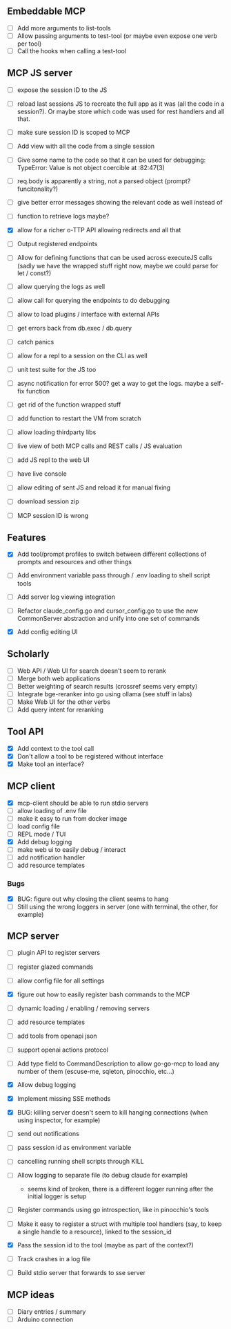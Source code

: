 ## Embeddable MCP

- [ ] Add more arguments to list-tools
- [ ] Allow passing arguments to test-tool (or maybe even expose one verb per tool)
- [ ] Call the hooks when calling a test-tool

## MCP JS server

- [ ] expose the session ID to the JS
- [ ] reload last sessions JS to recreate the full app as it was (all the code in a session?). Or maybe store which code was used for rest handlers and all that.
- [ ] make sure session ID is scoped to MCP
- [ ] Add view with all the code from a single session
- [ ] Give some name to the code so that it can be used for debugging: TypeError: Value is not object coercible at <eval>:82:47(3)

- [ ] req.body is apparently a string, not a parsed object (prompt? funcitonality?)
- [ ] give better error messages showing the relevant code as well instead of <eval>
- [ ] function to retrieve logs maybe?
- [x] allow for a richer o-TTP API allowing redirects and all that
- [ ] Output registered endpoints
- [ ] Allow for defining functions that can be used across executeJS calls (sadly we have the wrapped stuff right now, maybe we could parse for let / const?)
- [ ] allow querying the logs as well
- [ ] allow call for querying the endpoints to do debugging
- [ ] allow to load plugins / interface with external APIs
- [ ] get errors back from db.exec / db.query
- [ ] catch panics
- [ ] allow for a repl to a session on the CLI as well
- [ ] unit test suite for the JS too
- [ ] async notification for error 500? get a way to get the logs. maybe a self-fix function
- [ ] get rid of the function wrapped stuff
- [ ] add function to restart the VM from scratch
- [ ] allow loading thirdparty libs
- [ ] live view of both MCP calls and REST calls / JS evaluation
- [ ] add JS repl to the web UI
- [ ] have live console
- [ ] allow editing of sent JS and reload it for manual fixing
- [ ] download session zip
- [ ] MCP session ID is wrong

## Features

- [x] Add tool/prompt profiles to switch between different collections of prompts and resources and other things
- [ ] Add environment variable pass through / .env loading to shell script tools
- [ ] Add server log viewing integration

- [ ] Refactor claude_config.go and cursor_config.go to use the new CommonServer abstraction and unify into one set of commands
- [x] Add config editing UI


## Scholarly

- [ ] Web API / Web UI for search doesn't seem to rerank
- [ ] Merge both web applications 
- [ ] Better weighting of search results (crossref seems very empty)
- [ ] Integrate bge-reranker into go using ollama (see stuff in labs)
- [ ] Make Web UI for the other verbs
- [ ] Add query intent for reranking 

## Tool API

- [x] Add context to the tool call
- [x] Don't allow a tool to be registered without interface
- [x] Make tool an interface?

## MCP client

- [x] mcp-client should be able to run stdio servers
- [ ] allow loading of .env file
- [ ] make it easy to run from docker image
- [ ] load config file
- [ ] REPL mode / TUI
- [X] Add debug logging
- [ ] make web ui to easily debug / interact
- [ ] add notification handler
- [ ] add resource templates

### Bugs
- [x] BUG: figure out why closing the client seems to hang
- [ ] Still using the wrong loggers in server (one with terminal, the other, for example)

## MCP server

- [ ] plugin API to register servers
- [ ] register glazed commands
- [ ] allow config file for all settings
- [x] figure out how to easily register bash commands to the MCP
- [ ] dynamic loading / enabling / removing servers
- [ ] add resource templates
- [ ] add tools from openapi json
- [ ] support openai actions protocol
- [ ] Add type field to CommandDescription to allow go-go-mcp to load any number of them (escuse-me, sqleton, pinocchio, etc...)

- [X] Allow debug logging
- [x] Implement missing SSE methods
- [x] BUG: killing server doesn't seem to kill hanging connections (when using inspector, for example)
- [ ] send out notifications
- [ ] pass session id as environment variable
- [ ] cancelling running shell scripts through KILL

- [ ] Allow logging to separate file (to debug claude for example)
  - seems kind of broken, there is a different logger running after the initial logger is setup

- [ ] Register commands using go introspection, like in pinocchio's tools
- [ ] Make it easy to register a struct with multiple tool handlers (say, to keep a single handle to a resource), linked to the session_id
- [x] Pass the session id to the tool  (maybe as part of the context?)
- [ ] Track crashes in a log file

- [ ] Build stdio server that forwards to sse server


## MCP ideas

- [ ] Diary entries / summary
- [ ] Arduino connection
